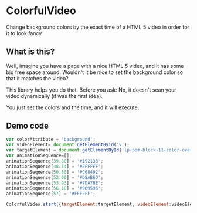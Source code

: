 # ColorfulVideo
Change background colors by the exact time of a HTML 5 video in order for it to look fancy

## What is this?

Well, imagine you have a page with a nice HTML 5 video, and it has some big free space around.
Wouldn't it be nice to set the background color so that it matches the video?

This library helps you do that. Before you ask: No, it doesn't scan your video dynamically (it was the first idea).

You just set the colors and the time, and it will execute.

## Demo code

```javascript
var colorAttribute = 'background';
var videoElement= document.getElementById('v');
var targetElement = document.getElementById('lp-pom-block-11-color-overlay');
var animationSequence=[];
animationSequence[39.80] = '#192133';
animationSequence[48.54] = '#FFFFFF';
animationSequence[50.80] = '#C68492';
animationSequence[52.00] = '#D8AB6D';
animationSequence[53.93] = '#7DA7BE';
animationSequence[56.18] = '#969596';
animationSequence[57] = '#FFFFFF';

ColorfulVideo.start({targetElement:targetElement, videoElement:videoElement, colorAttribute:colorAttribute, animationSequence:animationSequence});
```

